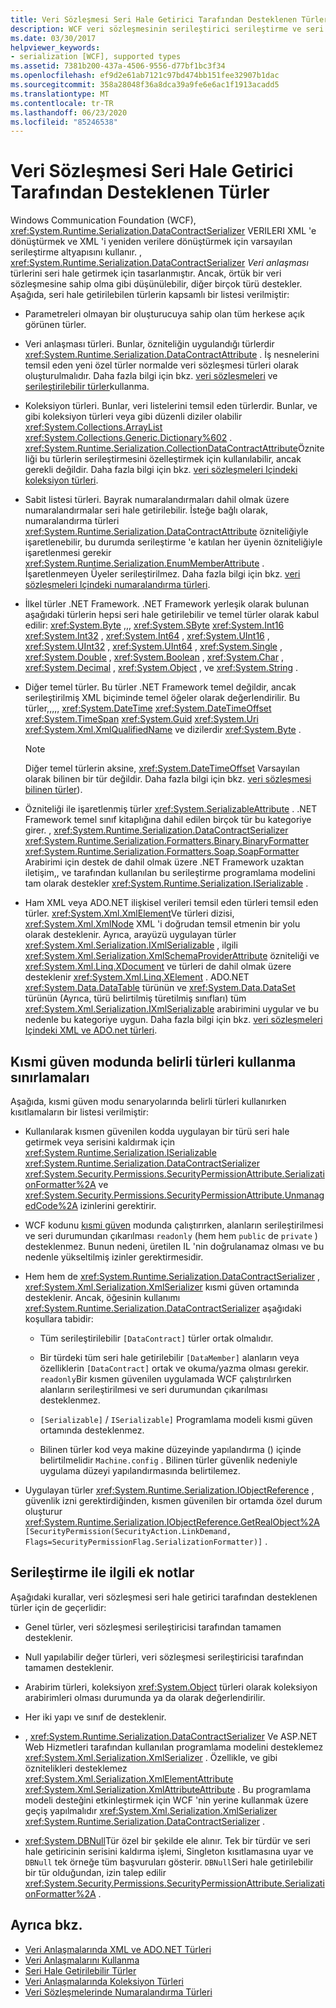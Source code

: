 ```yaml
---
title: Veri Sözleşmesi Seri Hale Getirici Tarafından Desteklenen Türler
description: WCF veri sözleşmesinin serileştirici serileştirme ve seri durumdan çıkarma için desteklediği türlerin tüm listesine bakın.
ms.date: 03/30/2017
helpviewer_keywords:
- serialization [WCF], supported types
ms.assetid: 7381b200-437a-4506-9556-d77bf1bc3f34
ms.openlocfilehash: ef9d2e61ab7121c97bd474bb151fee32907b1dac
ms.sourcegitcommit: 358a28048f36a8dca39a9fe6e6ac1f1913acadd5
ms.translationtype: MT
ms.contentlocale: tr-TR
ms.lasthandoff: 06/23/2020
ms.locfileid: "85246538"
---
```

# <a name="types-supported-by-the-data-contract-serializer"></a>Veri Sözleşmesi Seri Hale Getirici Tarafından Desteklenen Türler

Windows Communication Foundation (WCF), <xref:System.Runtime.Serialization.DataContractSerializer> VERILERI XML 'e dönüştürmek ve XML 'i yeniden verilere dönüştürmek için varsayılan serileştirme altyapısını kullanır. , <xref:System.Runtime.Serialization.DataContractSerializer> *Veri anlaşması* türlerini seri hale getirmek için tasarlanmıştır. Ancak, örtük bir veri sözleşmesine sahip olma gibi düşünülebilir, diğer birçok türü destekler. Aşağıda, seri hale getirilebilen türlerin kapsamlı bir listesi verilmiştir:

- Parametreleri olmayan bir oluşturucuya sahip olan tüm herkese açık görünen türler.

- Veri anlaşması türleri. Bunlar, özniteliğin uygulandığı türlerdir <xref:System.Runtime.Serialization.DataContractAttribute> . İş nesnelerini temsil eden yeni özel türler normalde veri sözleşmesi türleri olarak oluşturulmalıdır. Daha fazla bilgi için bkz. [veri sözleşmeleri](using-data-contracts.md) ve [serileştirilebilir türler](serializable-types.md)kullanma.

- Koleksiyon türleri. Bunlar, veri listelerini temsil eden türlerdir. Bunlar, ve gibi koleksiyon türleri veya gibi düzenli diziler olabilir <xref:System.Collections.ArrayList> <xref:System.Collections.Generic.Dictionary%602> . <xref:System.Runtime.Serialization.CollectionDataContractAttribute>Özniteliği bu türlerin serileştirmesini özelleştirmek için kullanılabilir, ancak gerekli değildir. Daha fazla bilgi için bkz. [veri sözleşmeleri Içindeki koleksiyon türleri](collection-types-in-data-contracts.md).

- Sabit listesi türleri. Bayrak numaralandırmaları dahil olmak üzere numaralandırmalar seri hale getirilebilir. İsteğe bağlı olarak, numaralandırma türleri <xref:System.Runtime.Serialization.DataContractAttribute> özniteliğiyle işaretlenebilir, bu durumda serileştirme 'e katılan her üyenin özniteliğiyle işaretlenmesi gerekir <xref:System.Runtime.Serialization.EnumMemberAttribute> . İşaretlenmeyen Üyeler serileştirilmez. Daha fazla bilgi için bkz. [veri sözleşmeleri Içindeki numaralandırma türleri](enumeration-types-in-data-contracts.md).

- İlkel türler .NET Framework. .NET Framework yerleşik olarak bulunan aşağıdaki türlerin hepsi seri hale getirilebilir ve temel türler olarak kabul edilir: <xref:System.Byte> ,,, <xref:System.SByte> <xref:System.Int16> <xref:System.Int32> , <xref:System.Int64> , <xref:System.UInt16> , <xref:System.UInt32> , <xref:System.UInt64> , <xref:System.Single> , <xref:System.Double> , <xref:System.Boolean> , <xref:System.Char> , <xref:System.Decimal> , <xref:System.Object> , ve <xref:System.String> .

- Diğer temel türler. Bu türler .NET Framework temel değildir, ancak serileştirilmiş XML biçiminde temel öğeler olarak değerlendirilir. Bu türler,,,,, <xref:System.DateTime> <xref:System.DateTimeOffset> <xref:System.TimeSpan> <xref:System.Guid> <xref:System.Uri> <xref:System.Xml.XmlQualifiedName> ve dizilerdir <xref:System.Byte> .

  > [!NOTE]
  > Diğer temel türlerin aksine, <xref:System.DateTimeOffset> Varsayılan olarak bilinen bir tür değildir. Daha fazla bilgi için bkz. [veri sözleşmesi bilinen türler](data-contract-known-types.md)).

- Özniteliği ile işaretlenmiş türler <xref:System.SerializableAttribute> . .NET Framework temel sınıf kitaplığına dahil edilen birçok tür bu kategoriye girer. , <xref:System.Runtime.Serialization.DataContractSerializer> <xref:System.Runtime.Serialization.Formatters.Binary.BinaryFormatter> <xref:System.Runtime.Serialization.Formatters.Soap.SoapFormatter> Arabirimi için destek de dahil olmak üzere .NET Framework uzaktan iletişim,, ve tarafından kullanılan bu serileştirme programlama modelini tam olarak destekler <xref:System.Runtime.Serialization.ISerializable> .

- Ham XML veya ADO.NET ilişkisel verileri temsil eden türleri temsil eden türler. <xref:System.Xml.XmlElement>Ve türleri dizisi, <xref:System.Xml.XmlNode> XML 'i doğrudan temsil etmenin bir yolu olarak desteklenir. Ayrıca, arayüzü uygulayan türler <xref:System.Xml.Serialization.IXmlSerializable> , ilgili <xref:System.Xml.Serialization.XmlSchemaProviderAttribute> özniteliği ve <xref:System.Xml.Linq.XDocument> ve türleri de dahil olmak üzere desteklenir <xref:System.Xml.Linq.XElement> . ADO.NET <xref:System.Data.DataTable> türünün ve <xref:System.Data.DataSet> türünün (Ayrıca, türü belirtilmiş türetilmiş sınıfları) tüm <xref:System.Xml.Serialization.IXmlSerializable> arabirimini uygular ve bu nedenle bu kategoriye uygun. Daha fazla bilgi için bkz. [veri sözleşmeleri Içindeki XML ve ADO.net türleri](xml-and-ado-net-types-in-data-contracts.md).

## <a name="limitations-of-using-certain-types-in-partial-trust-mode"></a>Kısmi güven modunda belirli türleri kullanma sınırlamaları

Aşağıda, kısmi güven modu senaryolarında belirli türleri kullanırken kısıtlamaların bir listesi verilmiştir:

- Kullanılarak kısmen güvenilen kodda uygulayan bir türü seri hale getirmek veya serisini kaldırmak için <xref:System.Runtime.Serialization.ISerializable> <xref:System.Runtime.Serialization.DataContractSerializer> <xref:System.Security.Permissions.SecurityPermissionAttribute.SerializationFormatter%2A> ve <xref:System.Security.Permissions.SecurityPermissionAttribute.UnmanagedCode%2A> izinlerini gerektirir.

- WCF kodunu [kısmi güven](partial-trust.md) modunda çalıştırırken, alanların serileştirilmesi ve seri durumundan çıkarılması `readonly` (hem hem `public` de `private` ) desteklenmez. Bunun nedeni, üretilen IL 'nin doğrulanamaz olması ve bu nedenle yükseltilmiş izinler gerektirmesidir.

- Hem hem de <xref:System.Runtime.Serialization.DataContractSerializer> , <xref:System.Xml.Serialization.XmlSerializer> kısmi güven ortamında desteklenir. Ancak, öğesinin kullanımı <xref:System.Runtime.Serialization.DataContractSerializer> aşağıdaki koşullara tabidir:

  - Tüm serileştirilebilir `[DataContract]` türler ortak olmalıdır.

  - Bir türdeki tüm seri hale getirilebilir `[DataMember]` alanların veya özelliklerin `[DataContract]` ortak ve okuma/yazma olması gerekir. `readonly`Bir kısmen güvenilen uygulamada WCF çalıştırılırken alanların serileştirilmesi ve seri durumundan çıkarılması desteklenmez.

  - `[Serializable]` / `ISerializable]` Programlama modeli kısmi güven ortamında desteklenmez.

  - Bilinen türler kod veya makine düzeyinde yapılandırma () içinde belirtilmelidir `Machine.config` . Bilinen türler güvenlik nedeniyle uygulama düzeyi yapılandırmasında belirtilemez.

- Uygulayan türler <xref:System.Runtime.Serialization.IObjectReference> , güvenlik izni gerektirdiğinden, kısmen güvenilen bir ortamda özel durum oluşturur <xref:System.Runtime.Serialization.IObjectReference.GetRealObject%2A> `[SecurityPermission(SecurityAction.LinkDemand, Flags=SecurityPermissionFlag.SerializationFormatter)]` .

## <a name="additional-notes-on-serialization"></a>Serileştirme ile ilgili ek notlar

Aşağıdaki kurallar, veri sözleşmesi seri hale getirici tarafından desteklenen türler için de geçerlidir:

- Genel türler, veri sözleşmesi serileştiricisi tarafından tamamen desteklenir.

- Null yapılabilir değer türleri, veri sözleşmesi serileştiricisi tarafından tamamen desteklenir.

- Arabirim türleri, koleksiyon <xref:System.Object> türleri olarak koleksiyon arabirimleri olması durumunda ya da olarak değerlendirilir.

- Her iki yapı ve sınıf de desteklenir.

- , <xref:System.Runtime.Serialization.DataContractSerializer> Ve ASP.NET Web Hizmetleri tarafından kullanılan programlama modelini desteklemez <xref:System.Xml.Serialization.XmlSerializer> . Özellikle, ve gibi öznitelikleri desteklemez <xref:System.Xml.Serialization.XmlElementAttribute> <xref:System.Xml.Serialization.XmlAttributeAttribute> . Bu programlama modeli desteğini etkinleştirmek için WCF 'nin yerine kullanmak üzere geçiş yapılmalıdır <xref:System.Xml.Serialization.XmlSerializer> <xref:System.Runtime.Serialization.DataContractSerializer> .

- <xref:System.DBNull>Tür özel bir şekilde ele alınır. Tek bir türdür ve seri hale getiricinin serisini kaldırma işlemi, Singleton kısıtlamasına uyar ve `DBNull` tek örneğe tüm başvuruları gösterir. `DBNull`Seri hale getirilebilir bir tür olduğundan, izin talep edilir <xref:System.Security.Permissions.SecurityPermissionAttribute.SerializationFormatter%2A> .

## <a name="see-also"></a>Ayrıca bkz.

- [Veri Anlaşmalarında XML ve ADO.NET Türleri](xml-and-ado-net-types-in-data-contracts.md)
- [Veri Anlaşmalarını Kullanma](using-data-contracts.md)
- [Seri Hale Getirilebilir Türler](serializable-types.md)
- [Veri Anlaşmalarında Koleksiyon Türleri](collection-types-in-data-contracts.md)
- [Veri Sözleşmelerinde Numaralandırma Türleri](enumeration-types-in-data-contracts.md)
